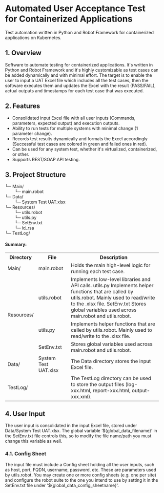 # Automated User Acceptance Test for Containerized Applications

Test automation written in Python and Robot Framework for containerized applications on Kubernetes.

## 1. Overview
Software to automate testing for containerized applications. It's written in Python and Robot Framework and it's highly customizable as test cases can be added dynamically and with minimal effort. The target is to enable the user to input a UAT Excel file which includes all the test cases, then the software executes them and updates the Excel with the result (PASS/FAIL), actual outputs and timestamps for each test case that was executed.

## 2. Features
- Consolidated input Excel file with all user inputs (Commands, parameters, expected output) and execution outputs.
- Ability to run tests for multiple systems with minimal change (1 parameter change).
- Records test results dynamically and formats the Excel accordingly (Successful test cases are colored in green and failed ones in red).
- Can be used for any system test, whether it's virtualized, containerized, or other.
- Supports REST/SOAP API testing.

## 3. Project Structure
└─ Main/<br>
&nbsp;&nbsp;&nbsp;&nbsp;&nbsp;&nbsp;&nbsp;&nbsp;└─ main.robot<br>
└─ Data/<br>
&nbsp;&nbsp;&nbsp;&nbsp;&nbsp;&nbsp;&nbsp;&nbsp;└─ System Test UAT.xlsx<br>
└─ Resources/<br>
&nbsp;&nbsp;&nbsp;&nbsp;&nbsp;&nbsp;&nbsp;&nbsp;└─ utils.robot<br>
&nbsp;&nbsp;&nbsp;&nbsp;&nbsp;&nbsp;&nbsp;&nbsp;└─ utils.py<br>
&nbsp;&nbsp;&nbsp;&nbsp;&nbsp;&nbsp;&nbsp;&nbsp;└─ SetEnv.txt<br>
&nbsp;&nbsp;&nbsp;&nbsp;&nbsp;&nbsp;&nbsp;&nbsp;└─ id_rsa<br>
└─ TestLog/

#### Summary:
<table>
  <tr>
    <th>Directory</th>
    <th>File</th>
    <th>Description</th>
  </tr>
  <tr>
    <td>Main/</td>
    <td>main.robot</td>
    <td>Holds the main high-level logic for running each test case.</td>
  </tr>
  <tr>
    <td rowspan="3">Resources/</td>
    <td>utils.robot</td>
    <td>Implements low-level libraries and API calls. utils.py Implements helper functions that are called by utils.robot. Mainly used to read/write to the .xlsx file. SetEnv.txt Stores global variables used across main.robot and utils.robot.</td>
  </tr>
  <tr>
    <td>utils.py</td>
    <td>Implements helper functions that are called by utils.robot. Mainly used to read/write to the .xlsx file.</td>
  </tr>
  <tr>
    <td>SetEnv.txt</td>
    <td>Stores global variables used across main.robot and utils.robot.</td>
  </tr>
  <tr>
    <td>Data/</td>
    <td>System Test UAT.xlsx</td>
    <td>The Data directory stores the input Excel file.</td>
  </tr>
  <tr>
    <td colspan="2">TestLog/</td>
    <td>The TestLog directory can be used to store the output files (log-xxx.html, report-xxx.html, output-xxx.xml).</td>
  </tr>
</table>

## 4. User Input
The user input is consolidated in the input Excel file, stored under Data/System Test UAT.xlsx.
The global variable ‘${global_data_filename}’ in the SetEnv.txt file controls this, so to modify the file name/path you must change this variable as well.
### 4.1. Config Sheet
The input file must include a Config sheet holding all the user inputs, such as host, port, FQDN, username, password, etc. These are parameters used by utils.robot.
You may create one or more config sheets (e.g. one per site) and configure the robot suite to the one you intend to use by setting it in the SetEnv.txt file under '${global_data_config_sheetname}'.
